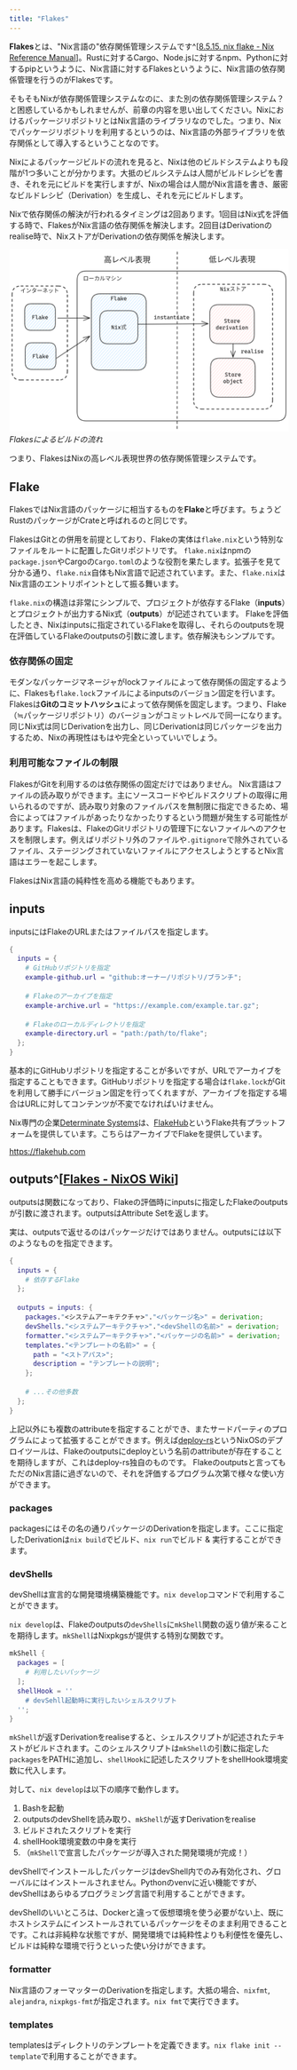 ```yaml
---
title: "Flakes"
---
```


**Flakes**とは、"Nix言語の"依存関係管理システムです^[[8.5.15. nix flake - Nix Reference Manual](https://nixos.org/manual/nix/stable/command-ref/new-cli/nix3-flake)]。Rustに対するCargo、Node.jsに対するnpm、Pythonに対するpipというように、Nix言語に対するFlakesというように、Nix言語の依存関係管理を行うのがFlakesです。

そもそもNixが依存関係管理システムなのに、また別の依存関係管理システム？と困惑しているかもしれませんが、前章の内容を思い出してください。NixにおけるパッケージリポジトリとはNix言語のライブラリなのでした。つまり、Nixでパッケージリポジトリを利用するというのは、Nix言語の外部ライブラリを依存関係として導入するということなのです。

Nixによるパッケージビルドの流れを見ると、Nixは他のビルドシステムよりも段階が1つ多いことが分かります。大抵のビルシステムは人間がビルドレシピを書き、それを元にビルドを実行しますが、Nixの場合は人間がNix言語を書き、厳密なビルドレシピ（Derivation）を生成し、それを元にビルドします。

Nixで依存関係の解決が行われるタイミングは2回あります。1回目はNix式を評価する時で、FlakesがNix言語の依存関係を解決します。2回目はDerivationのrealise時で、NixストアがDerivationの依存関係を解決します。

![Flakesの図解](/images/nix-introduction/flakes.png)
_Flakesによるビルドの流れ_

つまり、FlakesはNixの高レベル表現世界の依存関係管理システムです。

## Flake

FlakesではNix言語のパッケージに相当するものを**Flake**と呼びます。ちょうどRustのパッケージがCrateと呼ばれるのと同じです。

FlakesはGitとの併用を前提としており、Flakeの実体は`flake.nix`という特別なファイルをルートに配置したGitリポジトリです。
`flake.nix`はnpmの`package.json`やCargoの`Cargo.toml`のような役割を果たします。拡張子を見て分かる通り、`flake.nix`自体もNix言語で記述されています。また、`flake.nix`はNix言語のエントリポイントとして振る舞います。

`flake.nix`の構造は非常にシンプルで、プロジェクトが依存するFlake（**inputs**）とプロジェクトが出力するNix式（**outputs**）が記述されています。
Flakeを評価したとき、Nixはinputsに指定されているFlakeを取得し、それらのoutputsを現在評価しているFlakeのoutputsの引数に渡します。依存解決もシンプルです。

### 依存関係の固定

モダンなパッケージマネージャがlockファイルによって依存関係の固定するように、Flakesも`flake.lock`ファイルによるinputsのバージョン固定を行います。Flakesは**Gitのコミットハッシュ**によって依存関係を固定します。つまり、Flake（≒パッケージリポジトリ）のバージョンがコミットレベルで同一になります。同じNix式は同じDerivationを出力し、同じDerivationは同じパッケージを出力するため、Nixの再現性はもはや完全といっていいでしょう。

### 利用可能なファイルの制限

FlakesがGitを利用するのは依存関係の固定だけではありません。
Nix言語はファイルの読み取りができます。主にソースコードやビルドスクリプトの取得に用いられるのですが、読み取り対象のファイルパスを無制限に指定できるため、場合によってはファイルがあったりなかったりするという問題が発生する可能性があります。Flakesは、FlakeのGitリポジトリの管理下にないファイルへのアクセスを制限します。例えばリポジトリ外のファイルや`.gitignore`で除外されているファイル、ステージングされていないファイルにアクセスしようとするとNix言語はエラーを起こします。

FlakesはNix言語の純粋性を高める機能でもあります。

## inputs

inputsにはFlakeのURLまたはファイルパスを指定します。

```nix
{
  inputs = {
    # GitHubリポジトリを指定
    example-github.url = "github:オーナー/リポジトリ/ブランチ";

    # Flakeのアーカイブを指定
    example-archive.url = "https://example.com/example.tar.gz";

    # Flakeのローカルディレクトリを指定
    example-directory.url = "path:/path/to/flake";
  };
}
```

基本的にGitHubリポジトリを指定することが多いですが、URLでアーカイブを指定することもできます。GitHubリポジトリを指定する場合は`flake.lock`がGitを利用して勝手にバージョン固定を行ってくれますが、アーカイブを指定する場合はURLに対してコンテンツが不変でなければいけません。

Nix専門の企業[Determinate Systems](https://determinate.systems)は、[FlakeHub](https://flakehub.com)というFlake共有プラットフォームを提供しています。こちらはアーカイブでFlakeを提供しています。

https://flakehub.com

## outputs^[[Flakes - NixOS Wiki](https://nixos.wiki/wiki/Flakes#Output_schema)]

outputsは関数になっており、Flakeの評価時にinputsに指定したFlakeのoutputsが引数に渡されます。outputsはAttribute Setを返します。

実は、outputsで返せるのはパッケージだけではありません。outputsには以下のようなものを指定できます。

```nix
{
  inputs = {
    # 依存するFlake
  };

  outputs = inputs: {
    packages."<システムアーキテクチャ>"."<パッケージ名>" = derivation;
    devShells."<システムアーキテクチャ>"."<devShellの名前>" = derivation;
    formatter."<システムアーキテクチャ>"."<パッケージの名前>" = derivation;
    templates."<テンプレートの名前>" = {
      path = "<ストアパス>";
      description = "テンプレートの説明";
    };

    # ...その他多数
  };
}
```

上記以外にも複数のattributeを指定することができ、またサードパーティのプログラムによって拡張することができます。例えば[deploy-rs](https://github.com/serokell/deploy-rs)というNixOSのデプロイツールは、Flakeのoutputsにdeployという名前のattributeが存在することを期待しますが、これはdeploy-rs独自のものです。
Flakeのoutputsと言ってもただのNix言語に過ぎないので、それを評価するプログラム次第で様々な使い方ができます。

### packages

packagesにはその名の通りパッケージのDerivationを指定します。ここに指定したDerivationは`nix build`でビルド、`nix run`でビルド & 実行することができます。

### devShells

devShellは宣言的な開発環境構築機能です。`nix develop`コマンドで利用することができます。

`nix develop`は、Flakeのoutputsの`devShells`に`mkShell`関数の返り値が来ることを期待します。`mkShell`はNixpkgsが提供する特別な関数です。

```nix
mkShell {
  packages = [
    # 利用したいパッケージ
  ];
  shellHook = ''
    # devSehll起動時に実行したいシェルスクリプト
  '';
}
```

`mkShell`が返すDerivationをrealiseすると、シェルスクリプトが記述されたテキストがビルドされます。このシェルスクリプトは`mkShell`の引数に指定した`packages`をPATHに追加し、`shellHook`に記述したスクリプトをshellHook環境変数に代入します。

対して、`nix develop`は以下の順序で動作します。

1. Bashを起動
2. outputsのdevShellを読み取り、`mkShell`が返すDerivationをrealise
3. ビルドされたスクリプトを実行
4. shellHook環境変数の中身を実行
5. （`mkShell`で宣言したパッケージが導入された開発環境が完成！）

devShellでインストールしたパッケージはdevShell内でのみ有効化され、グローバルにはインストールされません。Pythonのvenvに近い機能ですが、devShellはあらゆるプログラミング言語で利用することができます。

devShellのいいところは、Dockerと違って仮想環境を使う必要がない上、既にホストシステムにインストールされているパッケージをそのまま利用できることです。これは非純粋な状態ですが、開発環境では純粋性よりも利便性を優先し、ビルドは純粋な環境で行うといった使い分けができます。

### formatter

Nix言語のフォーマッターのDerivationを指定します。大抵の場合、`nixfmt`, `alejandra`, `nixpkgs-fmt`が指定されます。`nix fmt`で実行できます。

### templates

templatesはディレクトリのテンプレートを定義できます。`nix flake init --template`で利用することができます。
